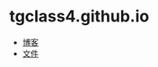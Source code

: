 # tgclass4.github.io  
* [博客](https://tgclass4.github.io/blog)
* [文件](https://tgclass4.github.io/file)